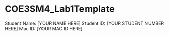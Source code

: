 # COE3SM4_Lab1Template

Student Name: [YOUR NAME HERE]
Student ID: [YOUR STUDENT NUMBER HERE]
Mac ID: [YOUR MAC ID HERE]
